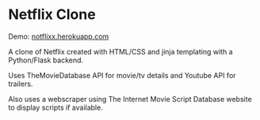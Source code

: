# Netflix Clone

Demo: [notflixx.herokuapp.com](notflixx.herokuapp.com)

A clone of Netflix created with HTML/CSS and jinja templating with a Python/Flask backend. 

Uses TheMovieDatabase API for movie/tv details and Youtube API for trailers. 

Also uses a webscraper using The Internet Movie Script Database website to display scripts if available. 


